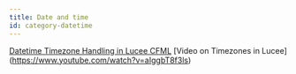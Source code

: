 ```yaml
---
title: Date and time
id: category-datetime
---
```


[Datetime Timezone Handling in Lucee CFML](https://www.andrewdixon.co.uk/2019/05/25/datetime-timezone-handling-in-lucee-cfml/)
[Video on Timezones in Lucee] (https://www.youtube.com/watch?v=aIggbT8f3ls)
